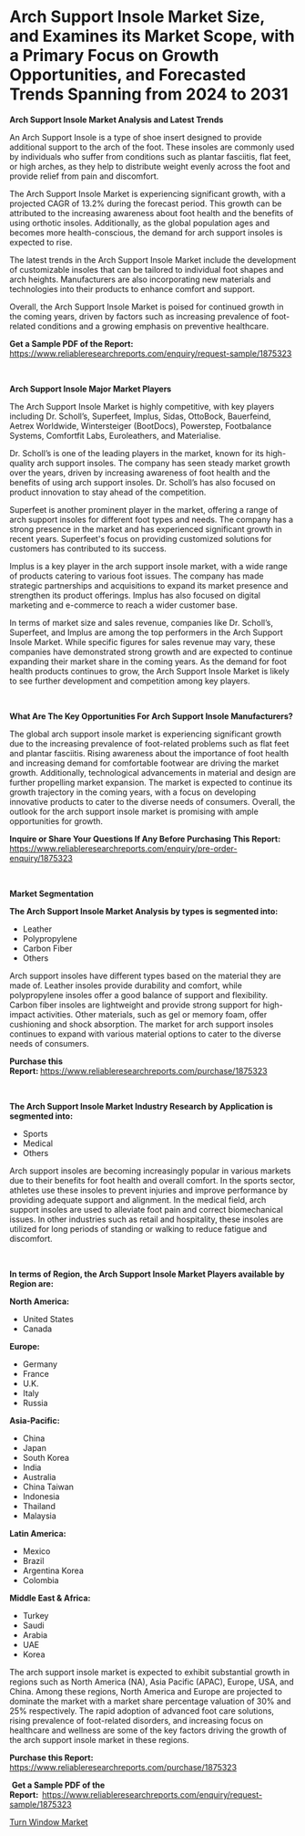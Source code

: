 <p><h1>Arch Support Insole Market Size, and Examines its Market Scope, with a Primary Focus on Growth Opportunities, and Forecasted Trends Spanning from 2024 to 2031</h1></p><p><strong>Arch Support Insole Market Analysis and Latest Trends</strong></p>
<p><p>An Arch Support Insole is a type of shoe insert designed to provide additional support to the arch of the foot. These insoles are commonly used by individuals who suffer from conditions such as plantar fasciitis, flat feet, or high arches, as they help to distribute weight evenly across the foot and provide relief from pain and discomfort.</p><p>The Arch Support Insole Market is experiencing significant growth, with a projected CAGR of 13.2% during the forecast period. This growth can be attributed to the increasing awareness about foot health and the benefits of using orthotic insoles. Additionally, as the global population ages and becomes more health-conscious, the demand for arch support insoles is expected to rise.</p><p>The latest trends in the Arch Support Insole Market include the development of customizable insoles that can be tailored to individual foot shapes and arch heights. Manufacturers are also incorporating new materials and technologies into their products to enhance comfort and support.</p><p>Overall, the Arch Support Insole Market is poised for continued growth in the coming years, driven by factors such as increasing prevalence of foot-related conditions and a growing emphasis on preventive healthcare.</p></p>
<p><strong>Get a Sample PDF of the Report:&nbsp;</strong> <a href="https://www.reliableresearchreports.com/enquiry/request-sample/1875323">https://www.reliableresearchreports.com/enquiry/request-sample/1875323</a></p>
<p>&nbsp;</p>
<p><strong>Arch Support Insole Major Market Players</strong></p>
<p><p>The Arch Support Insole Market is highly competitive, with key players including Dr. Scholl’s, Superfeet, Implus, Sidas, OttoBock, Bauerfeind, Aetrex Worldwide, Wintersteiger (BootDocs), Powerstep, Footbalance Systems, Comfortfit Labs, Euroleathers, and Materialise. </p><p>Dr. Scholl’s is one of the leading players in the market, known for its high-quality arch support insoles. The company has seen steady market growth over the years, driven by increasing awareness of foot health and the benefits of using arch support insoles. Dr. Scholl’s has also focused on product innovation to stay ahead of the competition.</p><p>Superfeet is another prominent player in the market, offering a range of arch support insoles for different foot types and needs. The company has a strong presence in the market and has experienced significant growth in recent years. Superfeet's focus on providing customized solutions for customers has contributed to its success.</p><p>Implus is a key player in the arch support insole market, with a wide range of products catering to various foot issues. The company has made strategic partnerships and acquisitions to expand its market presence and strengthen its product offerings. Implus has also focused on digital marketing and e-commerce to reach a wider customer base.</p><p>In terms of market size and sales revenue, companies like Dr. Scholl’s, Superfeet, and Implus are among the top performers in the Arch Support Insole Market. While specific figures for sales revenue may vary, these companies have demonstrated strong growth and are expected to continue expanding their market share in the coming years. As the demand for foot health products continues to grow, the Arch Support Insole Market is likely to see further development and competition among key players.</p></p>
<p>&nbsp;</p>
<p><strong>What Are The Key Opportunities For Arch Support Insole Manufacturers?</strong></p>
<p><p>The global arch support insole market is experiencing significant growth due to the increasing prevalence of foot-related problems such as flat feet and plantar fasciitis. Rising awareness about the importance of foot health and increasing demand for comfortable footwear are driving the market growth. Additionally, technological advancements in material and design are further propelling market expansion. The market is expected to continue its growth trajectory in the coming years, with a focus on developing innovative products to cater to the diverse needs of consumers. Overall, the outlook for the arch support insole market is promising with ample opportunities for growth.</p></p>
<p><strong>Inquire or Share Your Questions If Any Before Purchasing This Report:</strong> <a href="https://www.reliableresearchreports.com/enquiry/pre-order-enquiry/1875323">https://www.reliableresearchreports.com/enquiry/pre-order-enquiry/1875323</a></p>
<p>&nbsp;</p>
<p><strong>Market Segmentation</strong></p>
<p><strong>The Arch Support Insole Market Analysis by types is segmented into:</strong></p>
<p><ul><li>Leather</li><li>Polypropylene</li><li>Carbon Fiber</li><li>Others</li></ul></p>
<p><p>Arch support insoles have different types based on the material they are made of. Leather insoles provide durability and comfort, while polypropylene insoles offer a good balance of support and flexibility. Carbon fiber insoles are lightweight and provide strong support for high-impact activities. Other materials, such as gel or memory foam, offer cushioning and shock absorption. The market for arch support insoles continues to expand with various material options to cater to the diverse needs of consumers.</p></p>
<p><strong>Purchase this Report:&nbsp;</strong><a href="https://www.reliableresearchreports.com/purchase/1875323">https://www.reliableresearchreports.com/purchase/1875323</a></p>
<p>&nbsp;</p>
<p><strong>The Arch Support Insole Market Industry Research by Application is segmented into:</strong></p>
<p><ul><li>Sports</li><li>Medical</li><li>Others</li></ul></p>
<p><p>Arch support insoles are becoming increasingly popular in various markets due to their benefits for foot health and overall comfort. In the sports sector, athletes use these insoles to prevent injuries and improve performance by providing adequate support and alignment. In the medical field, arch support insoles are used to alleviate foot pain and correct biomechanical issues. In other industries such as retail and hospitality, these insoles are utilized for long periods of standing or walking to reduce fatigue and discomfort.</p></p>
<p>&nbsp;</p>
<p><strong>In terms of Region, the Arch Support Insole Market Players available by Region are:</strong></p>
<p>
    <p> <strong> North America: </strong>
        <ul>
            <li>United States</li>
            <li>Canada</li>
        </ul>
        </p> 
    <p> <strong> Europe: </strong>
        <ul>
            <li>Germany</li>
            <li>France</li>
            <li>U.K.</li>
            <li>Italy</li>
            <li>Russia</li>
        </ul>
        </p> 
    <p> <strong> Asia-Pacific: </strong>
        <ul>
            <li>China</li>
            <li>Japan</li>
            <li>South Korea</li>
            <li>India</li>
            <li>Australia</li>
            <li>China Taiwan</li>
            <li>Indonesia</li>
            <li>Thailand</li>
            <li>Malaysia</li>
        </ul>
        </p> 
    <p> <strong> Latin America: </strong>
        <ul>
            <li>Mexico</li>
            <li>Brazil</li>
            <li>Argentina Korea</li>
            <li>Colombia</li>
        </ul>
        </p> 
    <p> <strong> Middle East & Africa: </strong>
        <ul>
            <li>Turkey</li>
            <li>Saudi</li>
            <li>Arabia</li>
            <li>UAE</li>
            <li>Korea</li>
        </ul>
    </p>
    </p>
<p><p>The arch support insole market is expected to exhibit substantial growth in regions such as North America (NA), Asia Pacific (APAC), Europe, USA, and China. Among these regions, North America and Europe are projected to dominate the market with a market share percentage valuation of 30% and 25% respectively. The rapid adoption of advanced foot care solutions, rising prevalence of foot-related disorders, and increasing focus on healthcare and wellness are some of the key factors driving the growth of the arch support insole market in these regions.</p></p>
<p><strong>Purchase this Report: </strong><a href="https://www.reliableresearchreports.com/purchase/1875323">https://www.reliableresearchreports.com/purchase/1875323</a></p>
<p>&nbsp;<strong>Get a Sample PDF of the Report:&nbsp;&nbsp;</strong><a href="https://www.reliableresearchreports.com/enquiry/request-sample/1875323">https://www.reliableresearchreports.com/enquiry/request-sample/1875323</a></p>
<p><strong></strong></p>
<p><p><a href="https://github.com/pizolina/Market-Research-Report-List-3/blob/main/turn-window-market.md">Turn Window Market</a></p></p>